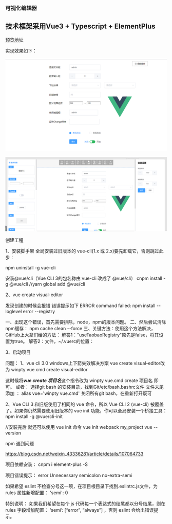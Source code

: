 ### 可视化编辑器

## 技术框架采用Vue3 + Typescript + ElementPlus

[预览地址](http://martsforever-pot.gitee.io/vue-visual-editor/)

实现效果如下：

![预览2](./images/2.png)

![预览1](./images/1.png)


创建工程

1、安装脚手架
全局安装过旧版本的 vue-cli(1.x 或 2.x)要先卸载它，否则跳过此步：

npm uninstall -g vue-cli

安装@vue/cli（Vue CLI 3的包名称由 vue-cli 改成了 @vue/cli）
 cnpm install -g @vue/cli //yarn global add @vue/cli


2、vue create  visual-editor






发现创建的时候会报错  错误提示如下
ERROR  command failed: npm install --loglevel error --registry


一、出现这个错误，首先需要排除，node，npm的版本问题。
二、然后尝试清除npm缓存：
npm cache clean --force
三、关键方法：使用这个方法解决，GitHub上大拿们给的方法：
解答1："useTaobaoRegistry"原先是false，将其设置为true。
解答2：文件，~/.vuerc的位置：


3、启动项目





问题：
1、vue cli 3.0 windows上下箭失效解决方案
vue create  visual-editor改为
winpty vue.cmd create  visual-editor

这时候将***vue create 项目名***这个指令改为 winpty vue.cmd create 项目名 即可。
或者：
选择git bash 的安装目录，找到Git/etc/bash.bashrc文件
文件末尾添加 ：
alias vue='winpty vue.cmd'
关闭所有git bash，在重新打开既可

2、Vue CLI 3 和旧版使用了相同的 vue 命令，所以 Vue CLI 2 (vue-cli) 被覆盖了。如果你仍然需要使用旧版本的 vue init 功能，你可以全局安装一个桥接工具：
npm install -g @vue/cli-init

//安装完后 就还可以使用 vue init 命令
vue init webpack my_project
vue --version



npm 遇到问题

https://blog.csdn.net/weixin_43336281/article/details/107064733

项目依赖安装：
cnpm i element-plus -S


项目错误提示：
  error  Unnecessary semicolon  no-extra-semi


如果希望 eslint 不检查分号这一项，在项目根目录下找到.eslintrc.js文件，为rules 属性新增配置：
'semi': 0


特别说明：
如果我们希望在每个 js 代码每一个表达式的结尾都以分号结尾，则在 rules 字段增加配置： ‘semi’: [“error”, “always”] ，否则 eslint 会给出错误提示。




